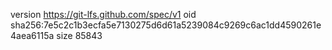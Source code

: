 version https://git-lfs.github.com/spec/v1
oid sha256:7e5c2c1b3ecfa5e7130275d6d61a5239084c9269c6ac1dd4590261e4aea6115a
size 85843

